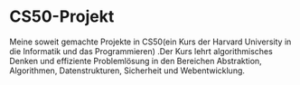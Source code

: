 # CS50-Projekt
Meine soweit gemachte Projekte in CS50(ein Kurs der Harvard University in die Informatik und das Programmieren) .Der Kurs lehrt algorithmisches Denken und effiziente Problemlösung in den Bereichen Abstraktion, Algorithmen, Datenstrukturen, Sicherheit und Webentwicklung.
